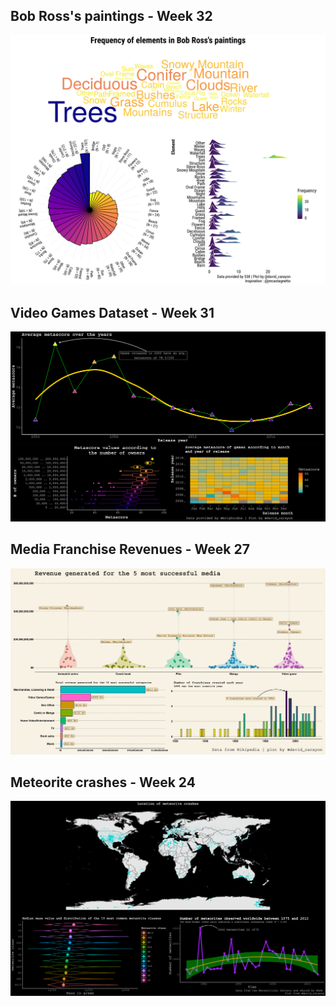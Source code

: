 ## Bob Ross's paintings - Week 32

![](bob_ross_tidytuesday.png)	

## Video Games Dataset - Week 31

![](videogames_tidytuesday.png)

## Media Franchise Revenues - Week 27

![](media_tidytuesday.png)

## Meteorite crashes - Week 24

![](meteorites_tidytuesday.png)
